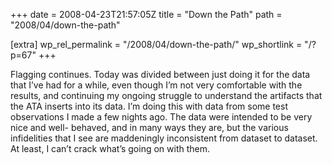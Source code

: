 +++
date = 2008-04-23T21:57:05Z
title = "Down the Path"
path = "2008/04/down-the-path"

[extra]
wp_rel_permalink = "/2008/04/down-the-path/"
wp_shortlink = "/?p=67"
+++

Flagging continues. Today was divided between just doing it for the data that
I’ve had for a while, even though I’m not very comfortable with the results,
and continuing my ongoing struggle to understand the artifacts that the ATA
inserts into its data. I’m doing this with data from some test observations I
made a few nights ago. The data were intended to be very nice and well-
behaved, and in many ways they are, but the various infidelities that I see
are maddeningly inconsistent from dataset to dataset. At least, I can’t crack
what’s going on with them.
